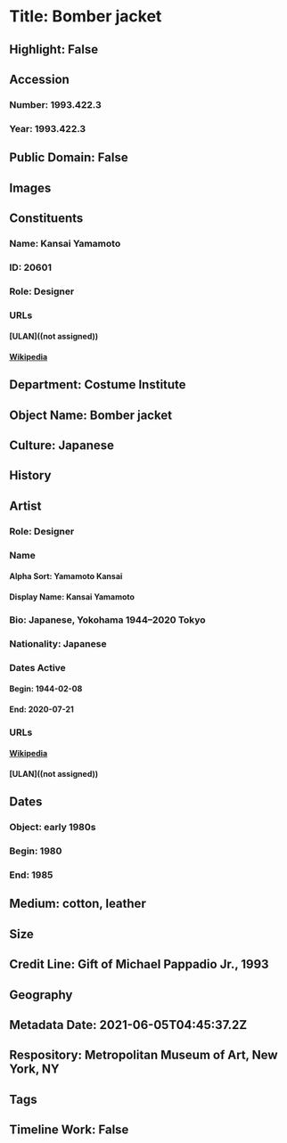 # Title: Bomber jacket
## Highlight: False
## Accession
### Number: 1993.422.3
### Year: 1993.422.3
## Public Domain: False
## Images
## Constituents
### Name: Kansai Yamamoto
### ID: 20601
### Role: Designer
### URLs
#### [ULAN]((not assigned))
#### [Wikipedia](https://www.wikidata.org/wiki/Q6364496)
## Department: Costume Institute
## Object Name: Bomber jacket
## Culture: Japanese
## History
## Artist
### Role: Designer
### Name
#### Alpha Sort: Yamamoto Kansai
#### Display Name: Kansai Yamamoto
### Bio: Japanese, Yokohama 1944–2020 Tokyo
### Nationality: Japanese
### Dates Active
#### Begin: 1944-02-08
#### End: 2020-07-21
### URLs
#### [Wikipedia](https://www.wikidata.org/wiki/Q6364496)
#### [ULAN]((not assigned))
## Dates
### Object: early 1980s
### Begin: 1980
### End: 1985
## Medium: cotton, leather
## Size
## Credit Line: Gift of Michael Pappadio Jr., 1993
## Geography
## Metadata Date: 2021-06-05T04:45:37.2Z
## Respository: Metropolitan Museum of Art, New York, NY
## Tags
## Timeline Work: False